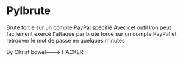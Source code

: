 # Pylbrute
Brute force sur un compte PayPal spécifié 
Avec cet outil l'on peut facilement exercé l'attaque par brute force sur un compte PayPal et retrouver le mot de passe en quelques minutes

By Christ bowel---> HACKER
